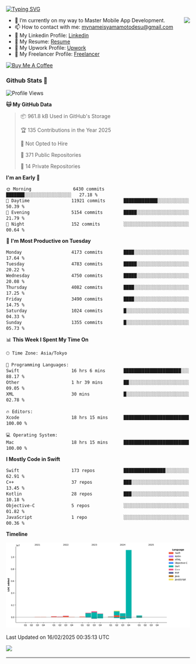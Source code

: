
[![Typing SVG](https://readme-typing-svg.demolab.com/?lines=Thank+You+For+Visiting!!;You+Are+Welcome✨;I+am+Kyo+Yamamoto;Mobile+Developer)](https://git.io/typing-svg)
<p>
<img align="right" src="https://media.giphy.com/media/26ufdb3cYKwbRtYVW/giphy.gif" style="max-width:100%;" height="150px">

- 🌱 I’m currently on my way to Master Mobile App Development.
- 📫 How to contact with me: mynameisyamamotodesu@gmail.com
- 🔗 My Linkedin Profile: [Linkedin](https://www.linkedin.com/in/kyo-yamamoto-a2ab50239)
- 🔗 My Resume: [Resume](https://www.kickresume.com/cv/rNok4e/)
- 🔗 My Upwork Profile: [Upwork](https://www.upwork.com/freelancers/~01aa9115102bb4af25)
- 🔗 My Freelancer Profile: [Freelancer](https://www.freelancer.com/u/yamamotodesu)

<a href="https://www.buymeacoffee.com/kyoyamamoto" target="_blank"><img src="https://cdn.buymeacoffee.com/buttons/default-orange.png" alt="Buy Me A Coffee" height="41" width="174"></a>

### Github Stats 🥇 
<!--START_SECTION:waka-->
![Profile Views](http://img.shields.io/badge/Profile%20Views-0-blue)

**🐱 My GitHub Data** 

> 📦 961.8 kB Used in GitHub's Storage 
 > 
> 🏆 135 Contributions in the Year 2025
 > 
> 🚫 Not Opted to Hire
 > 
> 📜 371 Public Repositories 
 > 
> 🔑 14 Private Repositories 
 > 
**I'm an Early 🐤** 

```text
🌞 Morning                6430 commits        ███████░░░░░░░░░░░░░░░░░░   27.18 % 
🌆 Daytime                11921 commits       █████████████░░░░░░░░░░░░   50.39 % 
🌃 Evening                5154 commits        █████░░░░░░░░░░░░░░░░░░░░   21.79 % 
🌙 Night                  152 commits         ░░░░░░░░░░░░░░░░░░░░░░░░░   00.64 % 
```
📅 **I'm Most Productive on Tuesday** 

```text
Monday                   4173 commits        ████░░░░░░░░░░░░░░░░░░░░░   17.64 % 
Tuesday                  4783 commits        █████░░░░░░░░░░░░░░░░░░░░   20.22 % 
Wednesday                4750 commits        █████░░░░░░░░░░░░░░░░░░░░   20.08 % 
Thursday                 4082 commits        ████░░░░░░░░░░░░░░░░░░░░░   17.25 % 
Friday                   3490 commits        ████░░░░░░░░░░░░░░░░░░░░░   14.75 % 
Saturday                 1024 commits        █░░░░░░░░░░░░░░░░░░░░░░░░   04.33 % 
Sunday                   1355 commits        █░░░░░░░░░░░░░░░░░░░░░░░░   05.73 % 
```


📊 **This Week I Spent My Time On** 

```text
🕑︎ Time Zone: Asia/Tokyo

💬 Programming Languages: 
Swift                    16 hrs 6 mins       ██████████████████████░░░   88.17 % 
Other                    1 hr 39 mins        ██░░░░░░░░░░░░░░░░░░░░░░░   09.05 % 
XML                      30 mins             █░░░░░░░░░░░░░░░░░░░░░░░░   02.78 % 

🔥 Editors: 
Xcode                    18 hrs 15 mins      █████████████████████████   100.00 % 

💻 Operating System: 
Mac                      18 hrs 15 mins      █████████████████████████   100.00 % 
```

**I Mostly Code in Swift** 

```text
Swift                    173 repos           ████████████████░░░░░░░░░   62.91 % 
C++                      37 repos            ███░░░░░░░░░░░░░░░░░░░░░░   13.45 % 
Kotlin                   28 repos            ███░░░░░░░░░░░░░░░░░░░░░░   10.18 % 
Objective-C              5 repos             ░░░░░░░░░░░░░░░░░░░░░░░░░   01.82 % 
JavaScript               1 repo              ░░░░░░░░░░░░░░░░░░░░░░░░░   00.36 % 
```



**Timeline**

![Lines of Code chart](https://raw.githubusercontent.com/YamamotoDesu/YamamotoDesu/main/assets/bar_graph.png)


 Last Updated on 16/02/2025 00:35:13 UTC
<!--END_SECTION:waka-->

![](https://github-profile-summary-cards.vercel.app/api/cards/profile-details?username=YamamotoDesu&theme=vue)

----
